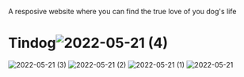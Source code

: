 A resposive website where you can find the true love of you dog's life 


# Tindog![2022-05-21 (4)](https://user-images.githubusercontent.com/58569752/169643314-7ce38438-b8e1-4828-bd4d-4f16c4a24d4d.png)
![2022-05-21 (3)](https://user-images.githubusercontent.com/58569752/169643316-9af873db-d074-41c1-8189-6644ba754d86.png)
![2022-05-21 (2)](https://user-images.githubusercontent.com/58569752/169643317-c10fc736-6a58-4b8c-b94f-9a3d889d986d.png)
![2022-05-21 (1)](https://user-images.githubusercontent.com/58569752/169643318-7f9f09c2-3c18-487c-b9e2-d196d8014674.png)
![2022-05-21](https://user-images.githubusercontent.com/58569752/169643319-88b8fdd8-8612-4c2f-9b6f-034147dfff8a.png)
